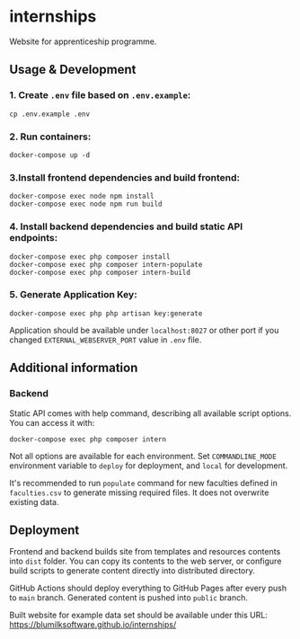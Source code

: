 # internships

Website for apprenticeship programme.

## Usage & Development

### 1. Create `.env` file based on `.env.example`:

```shell script
cp .env.example .env
```

### 2. Run containers:

```shell script
docker-compose up -d
```

### 3.Install frontend dependencies and build frontend:

```
docker-compose exec node npm install
docker-compose exec node npm run build
```

### 4. Install backend dependencies and build static API endpoints:

```shell script
docker-compose exec php composer install
docker-compose exec php composer intern-populate
docker-compose exec php composer intern-build
```

### 5. Generate Application Key:

```shell script
docker-compose exec php php artisan key:generate
```

Application should be available under `localhost:8027` or other port if you changed `EXTERNAL_WEBSERVER_PORT` value in `.env` file.

## Additional information

### Backend

Static API comes with help command, describing all available script options.
You can access it with:

```shell script
docker-compose exec php composer intern
```

Not all options are available for each environment. Set `COMMANDLINE_MODE` environment variable to `deploy` for deployment, and `local` for development.

It's recommended to run `populate` command for new faculties defined in `faculties.csv` to generate missing required files. It does not overwrite existing data.

## Deployment

Frontend and backend builds site from templates and resources contents into `dist` folder. You can copy its contents to the web server, or configure build scripts to generate content directly into distributed directory.

GitHub Actions should deploy everything to GitHub Pages after every push to `main` branch. Generated content is pushed into `public` branch.

Built website for example data set should be available under this URL: https://blumilksoftware.github.io/internships/
